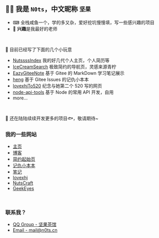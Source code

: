## 🧑‍💻 我是 `N0ts`，中文昵称 `坚果`

+ ⌨ 全栈咸鱼一个，学的多又杂，爱好挖坑慢慢填，写一些感兴趣的项目  
+ 🔋 **兴趣**是我最好的老师

<br />

📁 目前已经写了下面的几个小玩意  

+ [NutssssIndex](https://github.com/n0tssss/NutssssIndex) 我的好几代个人主页，个人简历等
+ [IceCreamSearch](https://github.com/n0tssss/IceCreamSearch) 极致简约的导航页，灵感来源青柠
+ [EazyGiteeNote](https://github.com/n0tssss/EazyGiteeNote) 基于 Gitee 的 MarkDown 学习笔记展示
+ [heng](https://github.com/n0tssss/heng) 基于 Gitee Issues 的记仇小本本
+ [lovexhjTo520](https://github.com/n0tssss/lovexhjTo520) 纪念与她第二个 520 写的网页
+ [node-api-tools](https://github.com/n0tssss/node-api-tools) 基于 Node 的常用 API 开发，自用
+ more...

<br />

💼 还在陆陆续续开发更多的项目🐟，敬请期待~

### 我的一些网站

+ [主页](https://n0ts.cn/)
+ [博客](https://blog.n0ts.cn/)
+ [简约起始页](https://search.n0ts.cn/)
+ [记仇小本本](https://heng.n0ts.cn/)
+ [笔记](https://note.n0ts.cn/)
+ [lovexhj](https://lovexhj.cn/)
+ [NutsCraft](https://mc.n0ts.cn/)
+ [GeekEyes](https://www.geekeyes.cn/)

<br />

### 联系我？

+ [QQ Group - 坚果茶馆](https://jq.qq.com/?_wv=1027&k=Mh7ah6Dd)
+ [Email - mail@n0ts.cn](mailto:mail@n0ts.cn)

<!-- ![Github State](https://github-readme-stats.vercel.app/api?username=n0tssss&theme=radical) -->
<!-- ![Top Langs](https://github-readme-stats.vercel.app/api/top-langs/?username=n0tssss&theme=radical) -->
